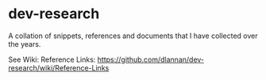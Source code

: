 # dev-research
A collation of snippets, references and documents that I have collected over the years.

See Wiki: 
Reference Links: https://github.com/dlannan/dev-research/wiki/Reference-Links
